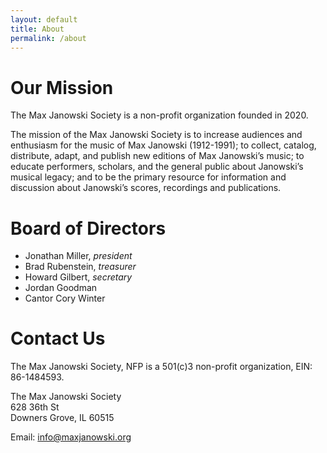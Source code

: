 ```yaml
---
layout: default
title: About
permalink: /about
---
```


# Our Mission

The Max Janowski Society is a non-profit organization founded in 2020.

The mission of the Max Janowski Society is to increase audiences
and enthusiasm for the music of Max Janowski (1912-1991); to
collect, catalog, distribute, adapt, and publish new editions
of Max Janowski’s music; to educate performers, scholars, and
the general public about Janowski’s musical legacy; and to
be the primary resource for information and discussion about
Janowski’s scores, recordings and publications.

# Board of Directors

- Jonathan Miller, *president*
- Brad Rubenstein, *treasurer*
- Howard Gilbert, *secretary*
- Jordan Goodman
- Cantor Cory Winter

# Contact Us

The Max Janowski Society, NFP is a 501(c)3 non-profit
organization, EIN: 86-1484593.

The Max Janowski Society<br/>
628 36th St<br/>
Downers Grove, IL 60515

Email: [info@maxjanowski.org](mailto:info@maxjanowski.org)
